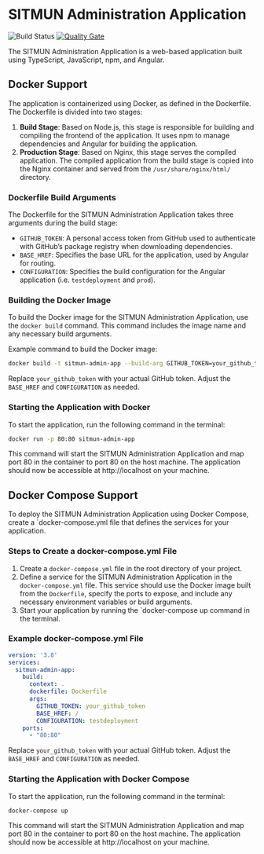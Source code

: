 # SITMUN Administration Application
![Build Status](https://github.com/sitmun/sitmun-admin-app/workflows/CI/badge.svg)
[![Quality Gate](https://sonarcloud.io/api/project_badges/measure?project=org.sitmun%3Asitmun-admin-app&metric=alert_status)](https://sonarcloud.io/dashboard?id=org.sitmun%3Asitmun-admin-app)

The SITMUN Administration Application is a web-based application built using TypeScript, JavaScript, npm, and Angular.

## Docker Support

The application is containerized using Docker, as defined in the Dockerfile. The Dockerfile is divided into two stages:

1. **Build Stage**: Based on Node.js, this stage is responsible for building and compiling the frontend of the application. 
   It uses npm to manage dependencies and Angular for building the application.
2. **Production Stage**: Based on Nginx, this stage serves the compiled application. 
   The compiled application from the build stage is copied into the Nginx container and served from the `/usr/share/nginx/html/` directory.

### Dockerfile Build Arguments

The Dockerfile for the SITMUN Administration Application takes three arguments during the build stage:

- `GITHUB_TOKEN`: A personal access token from GitHub used to authenticate with GitHub’s package registry when downloading dependencies.
- `BASE_HREF`: Specifies the base URL for the application, used by Angular for routing.
- `CONFIGURATION`: Specifies the build configuration for the Angular application (i.e. `testdeployment` and `prod`).

### Building the Docker Image

To build the Docker image for the SITMUN Administration Application, use the `docker build` command. 
This command includes the image name and any necessary build arguments.

Example command to build the Docker image:

```bash
docker build -t sitmun-admin-app --build-arg GITHUB_TOKEN=your_github_token --build-arg BASE_HREF=/ --build-arg CONFIGURATION=testdeployment .
```
Replace `your_github_token` with your actual GitHub token. Adjust the `BASE_HREF` and `CONFIGURATION` as needed.

### Starting the Application with Docker

To start the application, run the following command in the terminal:

```bash
docker run -p 80:80 sitmun-admin-app 
```

This command will start the SITMUN Administration Application and map port 80 in the container to port 80 on the host machine.
The application should now be accessible at http://localhost on your machine.

## Docker Compose Support

To deploy the SITMUN Administration Application using Docker Compose, create a `docker-compose.yml file that defines the services for your application.

### Steps to Create a docker-compose.yml File

1. Create a `docker-compose.yml` file in the root directory of your project. 
2. Define a service for the SITMUN Administration Application in the `docker-compose.yml` file. 
   This service should use the Docker image built from the `Dockerfile`, specify the ports to expose, and include any necessary environment variables or build arguments.
3. Start your application by running the `docker-compose up command in the terminal.

### Example docker-compose.yml File

```yaml
version: '3.8'
services:
  sitmun-admin-app:
    build:
      context: .
      dockerfile: Dockerfile
      args:
        GITHUB_TOKEN: your_github_token
        BASE_HREF: /
        CONFIGURATION: testdeployment
    ports:
      - "80:80"
 ```

Replace `your_github_token` with your actual GitHub token. Adjust the `BASE_HREF` and `CONFIGURATION` as needed.

### Starting the Application with Docker Compose

To start the application, run the following command in the terminal:

```bash
docker-compose up
```

This command will start the SITMUN Administration Application and map port 80 in the container to port 80 on the host machine. 
The application should now be accessible at http://localhost on your machine.
